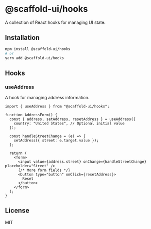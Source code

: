 # @scaffold-ui/hooks

A collection of React hooks for managing UI state.

## Installation

```bash
npm install @scaffold-ui/hooks
# or
yarn add @scaffold-ui/hooks
```

## Hooks

### useAddress

A hook for managing address information.

```tsx
import { useAddress } from "@scaffold-ui/hooks";

function AddressForm() {
  const { address, setAddress, resetAddress } = useAddress({
    country: "United States", // Optional initial value
  });

  const handleStreetChange = (e) => {
    setAddress({ street: e.target.value });
  };

  return (
    <form>
      <input value={address.street} onChange={handleStreetChange} placeholder="Street" />
      {/* More form fields */}
      <button type="button" onClick={resetAddress}>
        Reset
      </button>
    </form>
  );
}
```

## License

MIT

